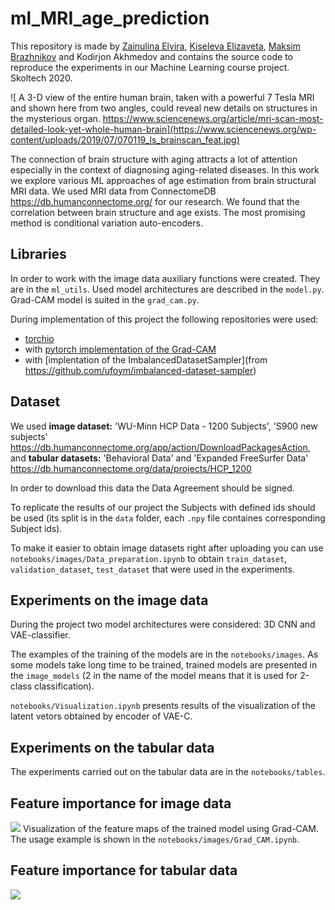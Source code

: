 # ml_MRI_age_prediction

This repository is made by [Zainulina Elvira](https://github.com/Elvira-Zainulina), [Kiseleva Elizaveta](https://github.com/KiselevaElizavetaA), [Maksim Brazhnikov](https://github.com/alhkad) and Kodirjon Akhmedov and contains the source code to reproduce the experiments in our Machine Learning course project. Skoltech 2020.

![ A 3-D view of the entire human brain, taken with a powerful 7 Tesla MRI and shown here from two angles, could reveal new details on structures in the mysterious organ. https://www.sciencenews.org/article/mri-scan-most-detailed-look-yet-whole-human-brain](https://www.sciencenews.org/wp-content/uploads/2019/07/070119_ls_brainscan_feat.jpg)

The connection of brain structure with aging attracts a lot of attention especially in the context of diagnosing aging-related diseases.
In this work we explore various ML approaches of age estimation from brain structural MRI data. We used MRI data from ConnectomeDB https://db.humanconnectome.org/ for our research. We found that the correlation between brain structure and age exists. The most promising method is conditional variation auto-encoders.

## Libraries
In order to work with the image data auxiliary functions were created. They are in the ```ml_utils```. Used model architectures are described in the ```model.py```. Grad-CAM model is suited in the ```grad_cam.py```.

During implementation of this project the following repositories were used:
* [torchio](https://github.com/fepegar/torchio)
* with [pytorch implementation of the Grad-CAM](https://github.com/jacobgil/pytorch-grad-cam)
* with [implentation of the ImbalancedDatasetSampler](from https://github.com/ufoym/imbalanced-dataset-sampler)

## Dataset
We used **image dataset:** 'WU-Minn HCP Data - 1200 Subjects', 'S900 new subjects' https://db.humanconnectome.org/app/action/DownloadPackagesAction, 
and **tabular datasets:** 'Behavioral Data' and 'Expanded FreeSurfer Data' https://db.humanconnectome.org/data/projects/HCP_1200

In order to download this data the Data Agreement should be signed.

To replicate the results of our project the Subjects with defined ids should be used (its split is in the ```data``` folder, each ```.npy``` file containes corresponding Subject ids). 

To make it easier to obtain image datasets right after uploading you can use ```notebooks/images/Data_preparation.ipynb``` to obtain ```train_dataset```, ```validation_dataset```, ```test_dataset``` that were used in the experiments.

## Experiments on the image data

During the project two model architectures were considered: 3D CNN and VAE-classifier.

The examples of the training of the models are in the ```notebooks/images```. As some models take long time to be trained, trained models are presented in the ```image_models``` (2 in the name of the model means that it is used for 2-class classification).

```notebooks/Visualization.ipynb``` presents results of the visualization of the latent vetors obtained by encoder of VAE-C.

## Experiments on the tabular data

The experiments carried out on the tabular data are in the ```notebooks/tables```.

## Feature importance for image data
![](/pictures/GRAD-CAM.png)
 Visualization of the feature maps of the trained model using Grad-CAM. The usage example is shown in the ```notebooks/images/Grad_CAM.ipynb```.
 
## Feature importance for tabular data
![](/pictures/fi.png)
